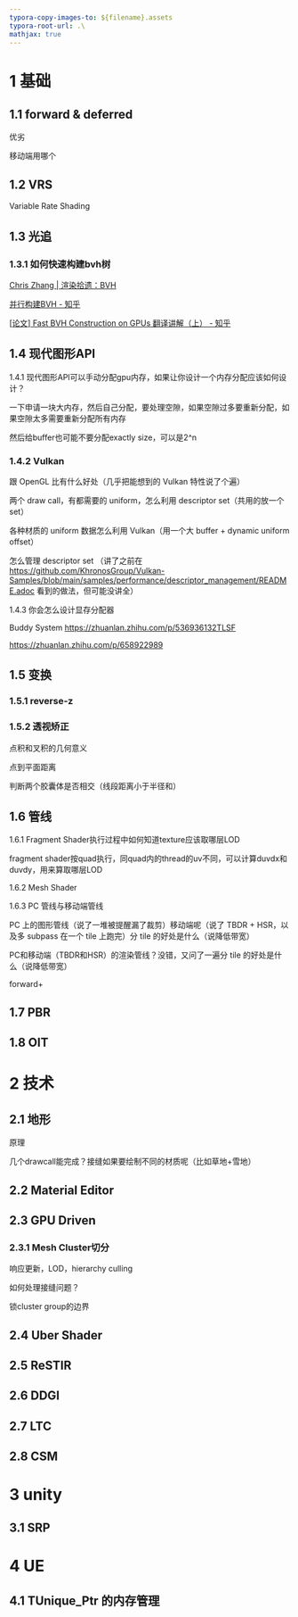 ```yaml
---
typora-copy-images-to: ${filename}.assets
typora-root-url: .\
mathjax: true
---
```


# 1 基础

## 1.1 forward & deferred

优劣

移动端用哪个

## 1.2 VRS

Variable Rate Shading



## 1.3 光追

### 1.3.1 如何快速构建bvh树

[Chris Zhang | 渲染拾遗：BVH](https://blog.zcy.moe/blog/bvh/)

[并行构建BVH - 知乎](https://zhuanlan.zhihu.com/p/97056642)

[[论文\] Fast BVH Construction on GPUs 翻译讲解（上） - 知乎](https://zhuanlan.zhihu.com/p/669129428)

## 1.4 现代图形API

1.4.1 现代图形API可以手动分配gpu内存，如果让你设计一个内存分配应该如何设计？

一下申请一块大内存，然后自己分配，要处理空隙，如果空隙过多要重新分配，如果空隙太多需要重新分配所有内存

然后给buffer也可能不要分配exactly size，可以是2^n

### 1.4.2 Vulkan

跟 OpenGL 比有什么好处（几乎把能想到的 Vulkan 特性说了个遍）

两个 draw call，有都需要的 uniform，怎么利用 descriptor set（共用的放一个 set）

各种材质的 uniform 数据怎么利用 Vulkan（用一个大 buffer + dynamic uniform offset）

怎么管理 descriptor set （讲了之前在 https://github.com/KhronosGroup/Vulkan-Samples/blob/main/samples/performance/descriptor_management/README.adoc 看到的做法，但可能没讲全）

1.4.3 你会怎么设计显存分配器

Buddy System https://zhuanlan.zhihu.com/p/536936132TLSF 

https://zhuanlan.zhihu.com/p/658922989

## 1.5 变换

### 1.5.1 reverse-z



### 1.5.2 透视矫正



点积和叉积的几何意义

点到平面距离

判断两个胶囊体是否相交（线段距离小于半径和）

## 1.6 管线

1.6.1 Fragment Shader执行过程中如何知道texture应该取哪层LOD

fragment shader按quad执行，同quad内的thread的uv不同，可以计算duvdx和duvdy，用来算取哪层LOD



1.6.2 Mesh Shader



1.6.3 PC 管线与移动端管线

PC 上的图形管线（说了一堆被提醒漏了裁剪）移动端呢（说了 TBDR + HSR，以及多 subpass 在一个 tile 上跑完）分 tile 的好处是什么（说降低带宽）

PC和移动端（TBDR和HSR）的渲染管线？没错，又问了一遍分 tile 的好处是什么（说降低带宽）



forward+

## 1.7 PBR



## 1.8 OIT





# 2 技术

## 2.1 地形

原理

几个drawcall能完成？接缝如果要绘制不同的材质呢（比如草地+雪地）



## 2.2 Material Editor



## 2.3 GPU Driven

### 2.3.1 Mesh Cluster切分

响应更新，LOD，hierarchy culling



如何处理接缝问题？

锁cluster group的边界

## 2.4 Uber Shader



## 2.5 ReSTIR



## 2.6 DDGI



## 2.7 LTC



## 2.8 CSM



# 3 unity

## 3.1 SRP



# 4 UE

## 4.1 TUnique_Ptr 的内存管理
